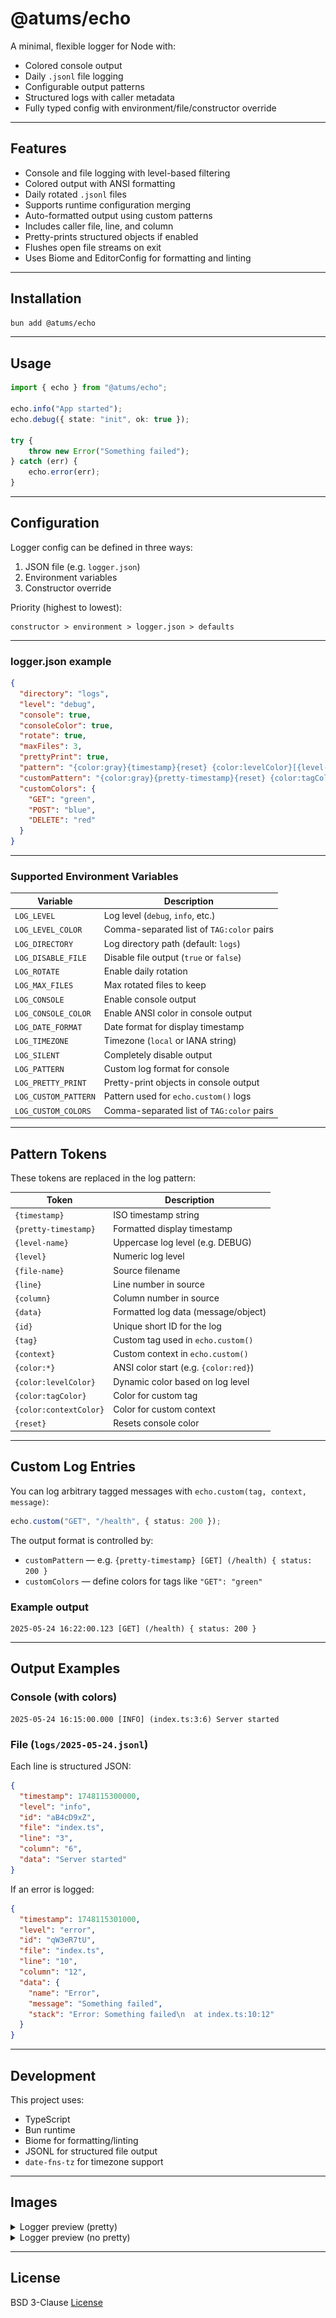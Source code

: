 # @atums/echo

A minimal, flexible logger for Node with:

- Colored console output
- Daily `.jsonl` file logging
- Configurable output patterns
- Structured logs with caller metadata
- Fully typed config with environment/file/constructor override

---

## Features

- Console and file logging with level-based filtering
- Colored output with ANSI formatting
- Daily rotated `.jsonl` files
- Supports runtime configuration merging
- Auto-formatted output using custom patterns
- Includes caller file, line, and column
- Pretty-prints structured objects if enabled
- Flushes open file streams on exit
- Uses Biome and EditorConfig for formatting and linting

---

## Installation

```bash
bun add @atums/echo
```

---

## Usage

```ts
import { echo } from "@atums/echo";

echo.info("App started");
echo.debug({ state: "init", ok: true });

try {
	throw new Error("Something failed");
} catch (err) {
	echo.error(err);
}
```

---

## Configuration

Logger config can be defined in three ways:

1. JSON file (e.g. `logger.json`)
2. Environment variables
3. Constructor override

Priority (highest to lowest):

```
constructor > environment > logger.json > defaults
```

---

### logger.json example

```json
{
  "directory": "logs",
  "level": "debug",
  "console": true,
  "consoleColor": true,
  "rotate": true,
  "maxFiles": 3,
  "prettyPrint": true,
  "pattern": "{color:gray}{timestamp}{reset} {color:levelColor}[{level-name}]{reset} ({file-name}:{line}:{column}) {data}",
  "customPattern": "{color:gray}{pretty-timestamp}{reset} {color:tagColor}[{tag}]{reset} {color:contextColor}({context}){reset} {data}",
  "customColors": {
    "GET": "green",
    "POST": "blue",
    "DELETE": "red"
  }
}
```

---

### Supported Environment Variables

| Variable               | Description                                   |
|------------------------|-----------------------------------------------|
| `LOG_LEVEL`            | Log level (`debug`, `info`, etc.)             |
| `LOG_LEVEL_COLOR`      | Comma-separated list of `TAG:color` pairs     |
| `LOG_DIRECTORY`        | Log directory path (default: `logs`)          |
| `LOG_DISABLE_FILE`     | Disable file output (`true` or `false`)       |
| `LOG_ROTATE`           | Enable daily rotation                         |
| `LOG_MAX_FILES`        | Max rotated files to keep                     |
| `LOG_CONSOLE`          | Enable console output                         |
| `LOG_CONSOLE_COLOR`    | Enable ANSI color in console output           |
| `LOG_DATE_FORMAT`      | Date format for display timestamp             |
| `LOG_TIMEZONE`         | Timezone (`local` or IANA string)             |
| `LOG_SILENT`           | Completely disable output                     |
| `LOG_PATTERN`          | Custom log format for console                 |
| `LOG_PRETTY_PRINT`     | Pretty-print objects in console output        |
| `LOG_CUSTOM_PATTERN`   | Pattern used for `echo.custom()` logs         |
| `LOG_CUSTOM_COLORS`    | Comma-separated list of `TAG:color` pairs     |

---

## Pattern Tokens

These tokens are replaced in the log pattern:

| Token                | Description                                     |
|----------------------|-------------------------------------------------|
| `{timestamp}`        | ISO timestamp string                            |
| `{pretty-timestamp}` | Formatted display timestamp                     |
| `{level-name}`       | Uppercase log level (e.g. DEBUG)                |
| `{level}`            | Numeric log level                               |
| `{file-name}`        | Source filename                                 |
| `{line}`             | Line number in source                           |
| `{column}`           | Column number in source                         |
| `{data}`             | Formatted log data (message/object)             |
| `{id}`               | Unique short ID for the log                     |
| `{tag}`              | Custom tag used in `echo.custom()`              |
| `{context}`          | Custom context in `echo.custom()`              |
| `{color:*}`          | ANSI color start (e.g. `{color:red}`)           |
| `{color:levelColor}` | Dynamic color based on log level                |
| `{color:tagColor}`   | Color for custom tag                            |
| `{color:contextColor}`| Color for custom context                       |
| `{reset}`            | Resets console color                            |

---

## Custom Log Entries

You can log arbitrary tagged messages with `echo.custom(tag, context, message)`:

```ts
echo.custom("GET", "/health", { status: 200 });
```

The output format is controlled by:

- `customPattern` — e.g. `{pretty-timestamp} [GET] (/health) { status: 200 }`
- `customColors` — define colors for tags like `"GET": "green"`

### Example output

```
2025-05-24 16:22:00.123 [GET] (/health) { status: 200 }
```

---

## Output Examples

### Console (with colors)

```
2025-05-24 16:15:00.000 [INFO] (index.ts:3:6) Server started
```

### File (`logs/2025-05-24.jsonl`)

Each line is structured JSON:

```json
{
  "timestamp": 1748115300000,
  "level": "info",
  "id": "aB4cD9xZ",
  "file": "index.ts",
  "line": "3",
  "column": "6",
  "data": "Server started"
}
```

If an error is logged:

```json
{
  "timestamp": 1748115301000,
  "level": "error",
  "id": "qW3eR7tU",
  "file": "index.ts",
  "line": "10",
  "column": "12",
  "data": {
    "name": "Error",
    "message": "Something failed",
    "stack": "Error: Something failed\n  at index.ts:10:12"
  }
}
```

---

## Development

This project uses:

- TypeScript
- Bun runtime
- Biome for formatting/linting
- JSONL for structured file output
- `date-fns-tz` for timezone support

---

## Images

<details>
<summary>Logger preview (pretty)</summary>

![Logger preview](demo/image.png)

</details>

<details>
<summary>Logger preview (no pretty)</summary>

![Logger preview no-pretty](demo/image-no-pretty.png)

</details>

---

## License

BSD 3-Clause [License](License)
